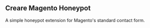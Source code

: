<h2>Creare Magento Honeypot</h2>
<p>A simple honeypot extension for Magento's standard contact form.</p>
